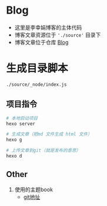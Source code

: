 
# Blog

- 这里是李幸娟博客的主体代码
- 博客文章资源位于 `'./source'` 目录下
- 博客文章位于仓库 [Blog](https://github.com/lixingjuan/Blog)


# 生成目录脚本

`./source/_node/index.js`



## 项目指令

```bash
# 本地启动项目
hexo server

# 生成文章（把md 文件生成 html 文件）
hexo g

# 上传文章到git（就是发布的意思）
hexo d

```

## Other

1. 使用的主题book
   - [git地址](https://github.com/kaiiiz/hexo-theme-book-demo)

 



